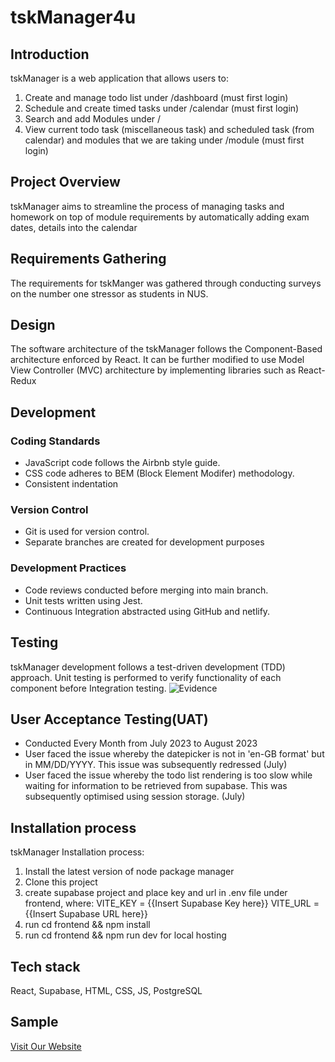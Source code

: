 # tskManager4u

## Introduction

tskManager is a web application that allows users to:

1. Create and manage todo list under /dashboard (must first login)
2. Schedule and create timed tasks under /calendar (must first login)
3. Search and add Modules under /
4. View current todo task (miscellaneous task) and scheduled task (from calendar) and modules that we are taking under /module (must first login)

## Project Overview

tskManager aims to streamline the process of managing tasks and homework on top of module requirements by automatically adding exam dates, details into the calendar

## Requirements Gathering

The requirements for tskManger was gathered through conducting surveys on the number one stressor as students in NUS.

## Design

The software architecture of the tskManager follows the Component-Based architecture enforced by React.
It can be further modified to use Model View Controller (MVC) architecture by implementing libraries such as React-Redux

## Development

### Coding Standards

- JavaScript code follows the Airbnb style guide.
- CSS code adheres to BEM (Block Element Modifer) methodology.
- Consistent indentation

### Version Control

- Git is used for version control.
- Separate branches are created for development purposes

### Development Practices

- Code reviews conducted before merging into main branch.
- Unit tests written using Jest.
- Continuous Integration abstracted using GitHub and netlify.

## Testing

tskManager development follows a test-driven development (TDD) approach.
Unit testing is performed to verify functionality of each component before Integration testing.
![Evidence](https://github.com/lsyurea/tskManager/assets/96010792/64909580-ba7b-4b56-8010-50f1f52e0145)


## User Acceptance Testing(UAT)

- Conducted Every Month from July 2023 to August 2023
- User faced the issue whereby the datepicker is not in 'en-GB format' but in MM/DD/YYYY. This issue was subsequently redressed (July)
- User faced the issue whereby the todo list rendering is too slow while waiting for information to be retrieved from supabase. This was subsequently optimised using session storage. (July)

## Installation process

tskManager Installation process:

1. Install the latest version of node package manager
2. Clone this project
3. create supabase project and place key and url in .env file under frontend, where:
    VITE_KEY = {{Insert Supabase Key here}}
    VITE_URL = {{Insert Supabase URL here}}
4. run cd frontend && npm install
5. run cd frontend && npm run dev for local hosting

## Tech stack

React, Supabase, HTML, CSS, JS, PostgreSQL

## Sample

[Visit Our Website](https://tskmanager4u.netlify.app/)
